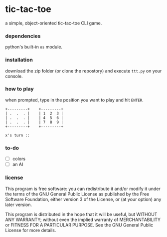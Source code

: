# tic-tac-toe

a simple, object-oriented tic-tac-toe CLI game.

### dependencies

python's built-in `os` module.

### installation

download the zip folder (or clone the repostory)
and execute `ttt.py` on your console.

### how to play

when prompted, type in the position you want to play and hit `ENTER`.

```
+---------+    +---------+
| .  .  . |    | 1  2  3 |
| .  .  . |    | 4  5  6 |
| .  .  . |    | 7  8  9 |
+---------+    +---------+

x's turn :: 
```

### to-do

- [ ] colors
- [ ] an AI

### license

This program is free software: you can redistribute it and/or modify
it under the terms of the GNU General Public License as published by
the Free Software Foundation, either version 3 of the License, or
(at your option) any later version.

This program is distributed in the hope that it will be useful,
but WITHOUT ANY WARRANTY; without even the implied warranty of
MERCHANTABILITY or FITNESS FOR A PARTICULAR PURPOSE.  See the
GNU General Public License for more details.
